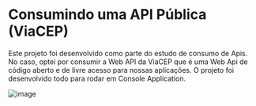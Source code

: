 # Consumindo uma API Pública (ViaCEP)

Este projeto foi desenvolvido como parte do estudo de consumo de Apis. No caso, optei por consumir a Web API da ViaCEP que é uma Web Api de código aberto e de livre acesso para nossas aplicações. O projeto foi desenvolvido todo para rodar em Console Application.

![image](https://user-images.githubusercontent.com/50743449/236298072-63508902-7c1e-4624-a016-a69cb9b63b02.png)
